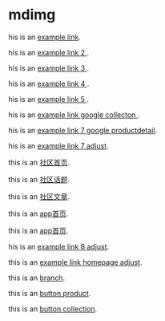 # mdimg


his is an [example link](https://cupshe.app.link/pGpy0hUQx7 "With a Title"). 

his is an [example link 2 ](https://cupshe.app.link/dXnQLImZq7 "With a Title"). 

his is an [example link 3 ](https://cupshe.app.link/4syVICr1x7 "With a Title"). 

his is an [example link 4 ](https://cupshe.app.link/uvZIyQn1x7 "With a Title"). 


his is an [example link 5 ](https://cupshe.app.link/NmMUdIn0x7 "With a Title"). 

his is an [example link google collecton ](cupshe://cupshe.com/collection?source=google&collection=123 "google test 1"). 

his is an [example link 7 google productdetail](cupshe://cupshe.com/collection?source=google&variantId=788 "google test 2"). 

his is an [example link 7 adjust](https://kggl.adj.st/collection/3?adjust_t=bqr0i8h&adjust_deeplink=cupshe%3A%2F%2Fcollection%2F4 "google test 2"). 

this is an [社区首页](https://cupshe.app.link/tkULzfDzS8 "branch test 1"). 

this is an [社区话题](https://cupshe.app.link/YDREv5XzS8 "branch test 2"). 

this is an [社区文章](https://cupshe.app.link/FSZbWT7zS8 "branch test 3"). 

this is an [app首页](https://cupshe.app.link/ccvZQfwaW8 "branch test 4"). 

this is an [app首页](https://raw.githubusercontent.com/geganmoshi/mdimg/master/FormatFactoryPart1.mp3 "branch test 4"). 

his is an [example link 8 adjust](https://kggl.adj.st/collection/3?adj_t=vod67xx&adj_deep_link=cupshe%3A%2F%2Fcollection%2F3&adj_redirect_ios=https%3A%2F%2Fapps.apple.com%2Fus%2Fapp%2Fcupshe-swimsuit-fashion-shop%2Fid1177423676&adj_redirect_android=https%3A%2F%2Fplay.google.com%2Fstore%2Fapps%2Fdetails%3Fid%3Dcom.cupshe.cupshe").

this is an [example link homepage adjust](https://kggl.adj.st?adj_t=vod67xx&adj_deep_link=cupshe%3A%2F%).

this is an [branch](https://cupshe.app.link/qoalDYfPwbb "button test 6"). 

this is an [button product](https://cupshe.bttn.io?btn_ref=org-3eec44df0966f6f0&btn_url=cupshe://product/537 "branch test 5"). 

this is an [button collection](https://cupshe.bttn.io?btn_ref=org-3eec44df0966f6f0&btn_url=cupshe://collection/210 "branch test 5"). 

